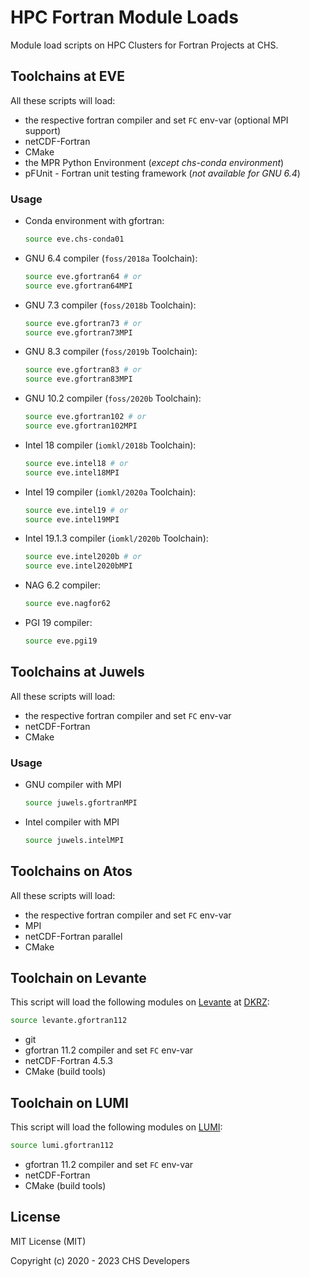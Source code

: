 # HPC Fortran Module Loads

Module load scripts on HPC Clusters for Fortran Projects at CHS.

## Toolchains at EVE

All these scripts will load:

- the respective fortran compiler and set `FC` env-var (optional MPI support)
- netCDF-Fortran
- CMake
- the MPR Python Environment (_except chs-conda environment_)
- pFUnit - Fortran unit testing framework (_not available for GNU 6.4_)

### Usage
- Conda environment with gfortran:
  ```bash
  source eve.chs-conda01
  ```
- GNU 6.4 compiler (`foss/2018a` Toolchain):
  ```bash
  source eve.gfortran64 # or
  source eve.gfortran64MPI
  ```
- GNU 7.3 compiler (`foss/2018b` Toolchain):
  ```bash
  source eve.gfortran73 # or
  source eve.gfortran73MPI
  ```
- GNU 8.3 compiler (`foss/2019b` Toolchain):
  ```bash
  source eve.gfortran83 # or
  source eve.gfortran83MPI
  ```
- GNU 10.2 compiler (`foss/2020b` Toolchain):
  ```bash
  source eve.gfortran102 # or
  source eve.gfortran102MPI
  ```
- Intel 18 compiler (`iomkl/2018b` Toolchain):
  ```bash
  source eve.intel18 # or
  source eve.intel18MPI
  ```
- Intel 19 compiler (`iomkl/2020a` Toolchain):
  ```bash
  source eve.intel19 # or
  source eve.intel19MPI
  ```
- Intel 19.1.3 compiler (`iomkl/2020b` Toolchain):
  ```bash
  source eve.intel2020b # or
  source eve.intel2020bMPI
  ```
- NAG 6.2 compiler:
  ```bash
  source eve.nagfor62
  ```
- PGI 19 compiler:
  ```bash
  source eve.pgi19
  ```

## Toolchains at Juwels

All these scripts will load:

- the respective fortran compiler and set `FC` env-var
- netCDF-Fortran
- CMake

### Usage

- GNU compiler with MPI
  ```bash
  source juwels.gfortranMPI
  ```
- Intel compiler with MPI
  ```bash
  source juwels.intelMPI
  ```

## Toolchains on Atos

All these scripts will load:

- the respective fortran compiler and set `FC` env-var
- MPI
- netCDF-Fortran parallel
- CMake

## Toolchain on Levante

This script will load the following modules on [Levante](https://docs.dkrz.de/doc/levante/index.html) at [DKRZ](https://www.dkrz.de):

```bash
source levante.gfortran112
```

- git
- gfortran 11.2 compiler and set `FC` env-var
- netCDF-Fortran 4.5.3
- CMake (build tools)

## Toolchain on LUMI

This script will load the following modules on [LUMI](https://www.lumi-supercomputer.eu/):

```bash
source lumi.gfortran112
```

- gfortran 11.2 compiler and set `FC` env-var
- netCDF-Fortran
- CMake (build tools)

## License

MIT License (MIT)

Copyright (c) 2020 - 2023 CHS Developers
